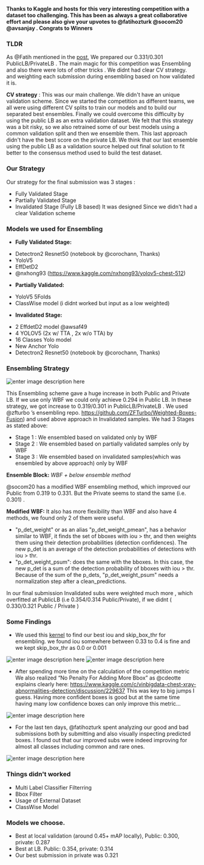 **Thanks to Kaggle and hosts for this very interesting competition with a dataset too challenging. This has been as always a great collaborative effort and please also give your upvotes to @fatihozturk @socom20 @avsanjay . Congrats to Winners**


### TLDR
As @Fatih mentioned in the [post](https://www.kaggle.com/c/vinbigdata-chest-xray-abnormalities-detection/discussion/229724), We prepared our 0.331/0.301 PublicLB/PrivateLB . The main magic for this competition was Ensembling and also there were lots of other tricks . We didnt had clear CV strategy. and weighting each submission during ensembling based on how validated it is.

**CV strategy** :  This was our main challenge. We didn't have an unique validation scheme. Since we started the competition as different teams, we all were using different CV splits to train our models and to build our separated best ensembles. Finally we could overcome this difficulty by using the public LB as an extra validation dataset. We felt that this strategy was a bit risky, so we also retrained some of our best models using a common validation split and then we ensemble them. This last approach didn't have the best score on the private LB. We think that our last ensemble using the public LB as a validation source helped out final solution to fit better to the consensus method used to build the test dataset.

### Our Strategy
Our strategy for the final submission was 3 stages :
* Fully Validated Stage
* Partially Validated Stage
* Invalidated Stage (Fully LB based)
It was designed Since we didn't had a clear Validation scheme

### Models we used for Ensembling
- **Fully Validated Stage:**
* Detectron2 Resnet50 (notebook by @corochann, Thanks)
* YoloV5
* EffDetD2
* @nxhong93 (https://www.kaggle.com/nxhong93/yolov5-chest-512)

- **Partially Validated:**
* YoloV5 5Folds
* ClassWise model (i didnt worked but input as a low weighted)

- **Invalidated Stage:**
* 2 EffdetD2 model  @awsaf49
*  4 YOLOV5 (2x w/ TTA , 2x w/o TTA) by 
*  16 Classes Yolo model
*  New Anchor Yolo
*  Detectron2 Resnet50 (notebook by @corochann, Thanks)

### Ensembling Strategy

![enter image description here](https://i.ibb.co/5WKvNyK/Simple-Ensemble-Lucidchart-3-31-2021-5-54-15-PM.png)

This Ensembling scheme gave a huge increase in both Public and Private LB. If we use only WBF we could only achieve 0.294 in Public LB. In these strategy, we got increase to 0.319/0.301 in PublicLB/PrivateLB .
We used @zfturbo ’s ensembling repo. https://github.com/ZFTurbo/Weighted-Boxes-Fusion) and used above approach in Invalidated samples. 
We had 3 Stages as stated above:
- Stage 1 : We ensembled based on validated only by WBF
- Stage 2 : We ensembled based on partially validated samples only by WBF
- Stage 3 : We ensembled based on invalidated samples(which was ensembled by above approach) only by WBF

**Ensemble Block:**  *WBF + below ensemble method*

@socom20 has a modified WBF ensembling method, which improved our Public from 0.319 to 0.331. But the Private seems to stand the same (i.e. 0.301) .

**Modified WBF:**  It also has more flexibility than WBF and also have 4 methods, we found only 2 of them were useful. 
- "p_det_weight" or as an alias "p_det_weight_pmean", has a behavior similar to WBF, it finds the set of bboxes with iou > thr, and then weights them using their detection probabilities (detection confidences). The new p_det is an average of the detection probabilities of detections with iou > thr.
- "p_det_weight_psum": does the same with the bboxes. In this case, the new p_det is a sum of the detection probability of bboxes with iou > thr. 
 Because of the sum of the p_dets, "p_det_weight_psum" needs a normalization step after a clean_predictions.
 
In our final submission Invalidated subs were weighted much more , which overfitted at PublicLB (i.e 0.354/0.314 Public/Private), if we didnt ( 0.330/0.321 Public / Private ) 

### Some Findings
- We used this [kernel](https://www.kaggle.com/shonenkov/bayesian-optimization-wbf-efficientdet) to find our best iou and skip_box_thr for ensembling.
we found iou somewhere between 0.33 to 0.4 is fine and we kept skip_box_thr as 0.0 or 0.001

![enter image description here](https://i.ibb.co/BgsPSBC/Vin-Big-Data-CV-Bayesian-Kaggle-3-31-2021-6-13-05-PM.png)
![enter image description here](https://i.ibb.co/Bg9WVrn/Vin-Big-Data-CV-Bayesian-Kaggle-3-31-2021-6-12-56-PM.png)

- After spending more time on the calculation of the competition metric We also realized “No Penalty For Adding More Bbox” as @cdeotte explains clearly here: https://www.kaggle.com/c/vinbigdata-chest-xray-abnormalities-detection/discussion/229637 This was key to big jumps I guess. Having more confident boxes is good but at the same time having many low confidence boxes can only improve this metric…

![enter image description here](https://i.ibb.co/yXNVKTZ/photo-2021-03-31-18-37-48.jpg)

- For the last ten days, @fatihozturk spent analyzing our good and bad submissions both by submitting and also visually inspecting predicted boxes. I found out that our improved subs were indeed improving for almost all classes including common and rare ones.

![enter image description here](https://i.ibb.co/k0NRCXJ/photo-2021-04-01-00-30-35.jpg)

### Things didn't worked 
- Multi Label Classifier Filterring
- Bbox Filter
- Usage of External Dataset
- ClassWise Model

### Models we choose.
- Best at local validation (around 0.45+ mAP locally), Public: 0.300, private: 0.287
- Best at LB. Public: 0.354, private: 0.314
- Our best submission in private was 0.321
